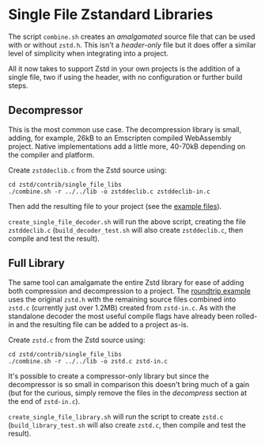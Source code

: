 # Single File Zstandard Libraries

The script `combine.sh` creates an _amalgamated_ source file that can be used with or without `zstd.h`. This isn't a _header-only_ file but it does offer a similar level of simplicity when integrating into a project.

All it now takes to support Zstd in your own projects is the addition of a single file, two if using the header, with no configuration or further build steps.

Decompressor
------------

This is the most common use case. The decompression library is small, adding, for example, 26kB to an Emscripten compiled WebAssembly project. Native implementations add a little more, 40-70kB depending on the compiler and platform.

Create `zstddeclib.c` from the Zstd source using:
```
cd zstd/contrib/single_file_libs
./combine.sh -r ../../lib -o zstddeclib.c zstddeclib-in.c
```
Then add the resulting file to your project (see the [example files](examples)).

`create_single_file_decoder.sh` will run the above script, creating the file `zstddeclib.c` (`build_decoder_test.sh` will also create `zstddeclib.c`, then compile and test the result).

Full Library
------------

The same tool can amalgamate the entire Zstd library for ease of adding both compression and decompression to a project. The [roundtrip example](examples/roundtrip.c) uses the original `zstd.h` with the remaining source files combined into `zstd.c` (currently just over 1.2MB) created from `zstd-in.c`. As with the standalone decoder the most useful compile flags have already been rolled-in and the resulting file can be added to a project as-is.

Create `zstd.c` from the Zstd source using:
```
cd zstd/contrib/single_file_libs
./combine.sh -r ../../lib -o zstd.c zstd-in.c
```
It's possible to create a compressor-only library but since the decompressor is so small in comparison this doesn't bring much of a gain (but for the curious, simply remove the files in the _decompress_ section at the end of `zstd-in.c`).

`create_single_file_library.sh` will run the script to create `zstd.c` (`build_library_test.sh` will also create `zstd.c`, then compile and test the result).
